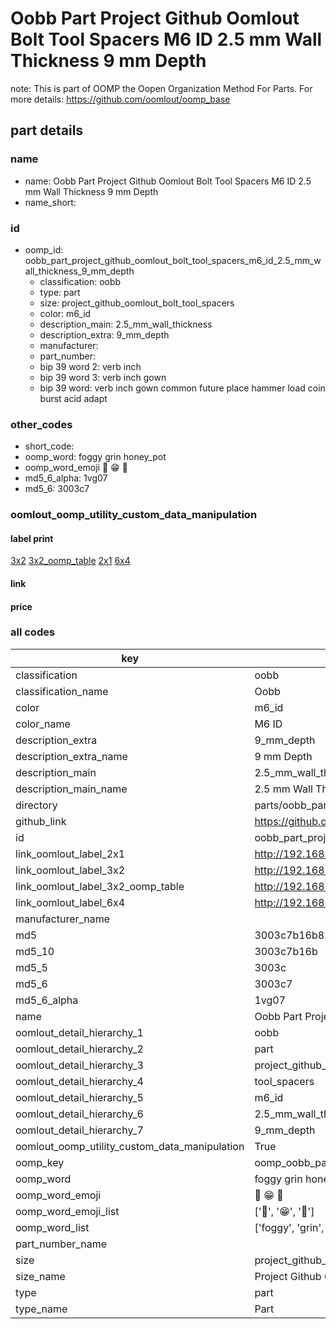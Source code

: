 # Oobb Part Project Github Oomlout Bolt Tool Spacers M6 ID 2.5 mm Wall Thickness 9 mm Depth  

note: This is part of OOMP the Oopen Organization Method For Parts. For more details: https://github.com/oomlout/oomp_base

##  part details
  







### name
* name: Oobb Part Project Github Oomlout Bolt Tool Spacers M6 ID 2.5 mm Wall Thickness 9 mm Depth
* name_short: 
### id
* oomp_id: oobb_part_project_github_oomlout_bolt_tool_spacers_m6_id_2.5_mm_wall_thickness_9_mm_depth
  * classification: oobb
  * type: part
  * size: project_github_oomlout_bolt_tool_spacers
  * color: m6_id
  * description_main: 2.5_mm_wall_thickness
  * description_extra: 9_mm_depth
  * manufacturer: 
  * part_number: 
  * bip 39 word 2: verb inch
  * bip 39 word 3: verb inch gown
  * bip 39 word: verb inch gown common future place hammer load coin burst acid adapt

### other_codes
* short_code: 
* oomp_word: foggy grin honey_pot
* oomp_word_emoji :foggy: :grin: :honey_pot:
* md5_6_alpha: 1vg07
* md5_6: 3003c7






### oomlout_oomp_utility_custom_data_manipulation
#### label print
[3x2](http://192.168.1.245:1112/?label=oomp%201vg07)
[3x2_oomp_table](http://192.168.1.108:1112/?label=oomp%201vg07)
[2x1](http://192.168.1.242:1112/?label=oomp%201vg07)
[6x4](http://192.168.1.55:1112/?label=oomp%201vg07)    

#### link

                              

#### price







### all codes 
| key | value |  
| --- | --- |  
| classification | oobb |  
| classification_name | Oobb |  
| color | m6_id |  
| color_name | M6 ID |  
| description_extra | 9_mm_depth |  
| description_extra_name | 9 mm Depth |  
| description_main | 2.5_mm_wall_thickness |  
| description_main_name | 2.5 mm Wall Thickness |  
| directory | parts/oobb_part_project_github_oomlout_bolt_tool_spacers_m6_id_2.5_mm_wall_thickness_9_mm_depth |  
| github_link | https://github.com/oomlout/oomlout_oomp_part_src/tree/main/parts/oobb_part_project_github_oomlout_bolt_tool_spacers_m6_id_2.5_mm_wall_thickness_9_mm_depth |  
| id | oobb_part_project_github_oomlout_bolt_tool_spacers_m6_id_2.5_mm_wall_thickness_9_mm_depth |  
| link_oomlout_label_2x1 | http://192.168.1.242:1112/?label=oomp%201vg07 |  
| link_oomlout_label_3x2 | http://192.168.1.245:1112/?label=oomp%201vg07 |  
| link_oomlout_label_3x2_oomp_table | http://192.168.1.108:1112/?label=oomp%201vg07 |  
| link_oomlout_label_6x4 | http://192.168.1.55:1112/?label=oomp%201vg07 |  
| manufacturer_name |  |  
| md5 | 3003c7b16b82ed12972f42e6ca5c9794 |  
| md5_10 | 3003c7b16b |  
| md5_5 | 3003c |  
| md5_6 | 3003c7 |  
| md5_6_alpha | 1vg07 |  
| name | Oobb Part Project Github Oomlout Bolt Tool Spacers M6 ID 2.5 mm Wall Thickness 9 mm Depth |  
| oomlout_detail_hierarchy_1 | oobb |  
| oomlout_detail_hierarchy_2 | part |  
| oomlout_detail_hierarchy_3 | project_github_bolt |  
| oomlout_detail_hierarchy_4 | tool_spacers |  
| oomlout_detail_hierarchy_5 | m6_id |  
| oomlout_detail_hierarchy_6 | 2.5_mm_wall_thickness |  
| oomlout_detail_hierarchy_7 | 9_mm_depth |  
| oomlout_oomp_utility_custom_data_manipulation | True |  
| oomp_key | oomp_oobb_part_project_github_oomlout_bolt_tool_spacers_m6_id_2.5_mm_wall_thickness_9_mm_depth |  
| oomp_word | foggy grin honey_pot |  
| oomp_word_emoji | :foggy: :grin: :honey_pot: |  
| oomp_word_emoji_list | [':foggy:', ':grin:', ':honey_pot:'] |  
| oomp_word_list | ['foggy', 'grin', 'honey_pot'] |  
| part_number_name |  |  
| size | project_github_oomlout_bolt_tool_spacers |  
| size_name | Project Github Oomlout Bolt Tool Spacers |  
| type | part |  
| type_name | Part |  
